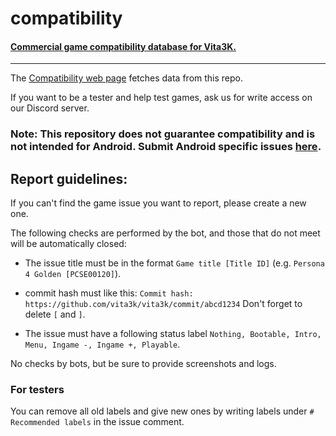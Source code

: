 # compatibility
#### [Commercial game compatibility database for Vita3K.](https://github.com/Vita3K/compatibility/issues)

---
The [Compatibility web page](https://vita3k.org/compatibility.html) fetches data from this repo.

If you want to be a tester and help test games, ask us for write access on our Discord server.

### Note: This repository does **not** guarantee compatibility and is not intended for Android. Submit Android specific issues [here](https://github.com/Vita3K/Vita3K-Android/issues).

## Report guidelines:

If you can't find the game issue you want to report, please create a new one.

The following checks are performed by the bot, and those that do not meet will be automatically closed:

- The issue title must be in the format `Game title [Title ID]` (e.g. `Persona 4 Golden [PCSE00120]`).

- commit hash must like this: `Commit hash: https://github.com/vita3k/vita3k/commit/abcd1234` Don't forget to delete `[` and `]`.

- The issue must have a following status label `Nothing, Bootable, Intro, Menu, Ingame -, Ingame +, Playable`.

No checks by bots, but be sure to provide screenshots and logs.

### For testers

You can remove all old labels and give new ones by writing labels under `# Recommended labels` in the issue comment.
